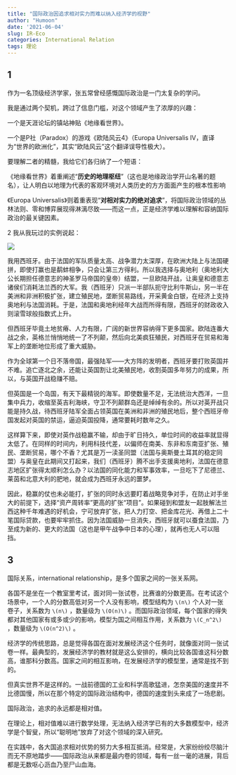 ```yaml
---
title: "国际政治因追求相对实力而难以纳入经济学的视野"
author: "Humoon"
date: '2021-06-04'
slug: IR-Eco
categories: International Relation
tags: 理论
---
```



## 1

作为一名顶级经济学家，张五常曾经感慨国际政治是一门太复杂的学问。

我是通过两个契机，跨过了信息门槛，对这个领域产生了浓厚的兴趣：

一个是天涯论坛的镇站神贴《地缘看世界》。

一个是P社（Paradox）的游戏《欧陆风云4》（Europa Universalis IV，直译为“世界的欧洲化”，其实“欧陆风云”这个翻译误导性极大）。

要理解二者的精髓，我给它们各归纳了一个短语：

《地缘看世界》着重阐述“**历史的地理枢纽**”（这也是地缘政治学开山名著的题名），让人明白以地理为代表的客观环境对人类历史的方方面面产生的根本性影响

《Europa Universalis》则着重表现“**对相对实力的绝对追求**”，将国际政治领域的丛林法则、零和博弈展现得淋漓尽致——而这一点，正是经济学难以理解和容纳国际政治的最关键因素。

2
我从我玩过的实例说起：

![](西班牙.png)

我用西班牙。由于法国的军队质量太高、战争潜力太深厚，在欧洲大陆上与法国硬拼，即使打赢也是鹬蚌相争，只会让第三方得利。所以我选择与奥地利（奥地利大公长期担任德意志的神圣罗马帝国的皇帝）结盟，一旦欧陆开战，让奥皇和德意志诸侯们消耗法兰西的大军。我（西班牙）只派一半部队扼守比利牛斯山，另一半在美洲和非洲积极扩张，建立殖民地，垄断贸易路线，开采黄金白银，在经济上支持奥地利与法国消耗。于是，法国和奥地利经年大战而所得有限，西班牙的财政收入则滚雪球般指数式上升。

但西班牙毕竟土地贫瘠、人力有限，广阔的新世界容纳得下更多国家。欧陆连番大战之余，英格兰悄悄地统一了不列颠，然后向北美疯狂殖民，对西班牙在贸易和海军上的垄断地位形成了重大威胁。

作为全球第一个日不落帝国，最强陆军——大方阵的发明者，西班牙要打败英国并不难。追亡逐北之余，还能让英国割让北美殖民地，收割英国多年努力的成果，所以，与英国开战稳赚不赔。

但英国是一个岛国，有天下最精锐的海军。即使数量不足，无法统治大西洋，一旦集中兵力，收缩至英吉利海峡，守卫不列颠群岛还是绰绰有余的。所以对英开战只能是持久战，待西班牙陆军全面占领英国在美洲和非洲的殖民地后，整个西班牙帝国发起对英国的禁运，逼迫英国投降，通常要耗时数年之久。

这样算下来，即使对英作战稳赢不输，却由于旷日持久，单位时间的收益率就显得太低了。在同样的时间内，利用科技代差，以偏师在南美、东非和东南亚扩张、殖民、垄断贸易，哪个不香？尤其是万一渎圣同盟（法国与奥斯曼土耳其的稳定同盟）与奥皇在此期间又打起来，我们（西班牙）腾不出手支援奥地利，法国在德意志地区扩张得太顺利怎么办？以法国的同化能力和军事效率，一旦吃下了尼德兰、莱茵和北意大利的肥地，就会成为西班牙永远的噩梦。

因此，稳赢的仗也未必能打，扩张的同时永远要盯着战略竞争对手，在防止对手坐大的前提下，选择“资产周转率”更高的扩张“项目”。如果碰到和盟友一起肢解法兰西这种千年难遇的好机会，宁可放弃扩张，把人力打空、把金库花光、再借上二十笔国际贷款，也要牢牢抓住。因为法国威胁一旦消失，西班牙就可以蚕食法国，乃至成为新的、更大的法国（这也是甲午战争中日本的心理），就再也无人可以阻挡。

## 3

国际关系，international relationship，是多个国家之间的一张关系网。

各国不是坐在一个教室里考试，面对同一张试卷，比赛谁的分数更高。在考试这个场景中，一个人的分数高低对另一个人没有影响，模型结构为 `\(n\)` 个人对一张卷子，关系数为 `\(n\)` ，数量级为 `\(O(n)\)` 。而国际政治领域，每个国家的得失都对其他国家有或多或少的影响，模型为国之间相互作用，关系数为 `\(C_n^2\)` ，数量级为 `\(O(n^2)\)` 。

经济学的传统思路，总是觉得各国在面对发展经济这个任务时，就像面对同一张试卷一样。最典型的，发展经济学的教材就是这么安排的，横向比较各国谁这科分数高，谁那科分数高。国家之间的相互影响，在发展经济学的模型里，通常是找不到的。

但真实世界不是这样的。一战前德国的工业和科学高歌猛进，怎奈美国的速度并不比德国慢，所以在那个特定的国际政治结构中，德国的速度到头来成了一场悲剧。

国际政治，追求的永远都是相对值。

在理论上，相对值难以进行数学处理，无法纳入经济学已有的大多数模型中，经济学是个智叟，所以“聪明地”放弃了对这个领域的深入研究。

在实践中，各大国追求相对优势的努力大多相互抵消。经常是，大家纷纷绞尽脑汁而无不原地踏步——国际政治从来都是最内卷的领域，每有一丝一毫的进展，背后都是无数呕心沥血乃至尸山血海。
